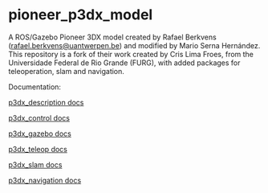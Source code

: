 # pioneer_p3dx_model
A ROS/Gazebo Pioneer 3DX model created by Rafael Berkvens (rafael.berkvens@uantwerpen.be) and modified by Mario Serna Hernández. This repository is a fork of their work created by Cris Lima Froes, from the Universidade Federal de Rio Grande (FURG), with added packages for teleoperation, slam and navigation.

Documentation:

[p3dx_description docs](https://crislmfroes.github.io/pioneer_p3dx_model/p3dx_description/html/index.html)

[p3dx_control docs](https://crislmfroes.github.io/pioneer_p3dx_model/p3dx_control/html/index.html)

[p3dx_gazebo docs](https://crislmfroes.github.io/pioneer_p3dx_model/p3dx_gazebo/html/index.html)

[p3dx_teleop docs](https://crislmfroes.github.io/pioneer_p3dx_model/p3dx_teleop/html/index.html)

[p3dx_slam docs](https://crislmfroes.github.io/pioneer_p3dx_model/p3dx_slam/html/index.html)

[p3dx_navigation docs](https://crislmfroes.github.io/pioneer_p3dx_model/p3dx_navigation/html/index.html)
